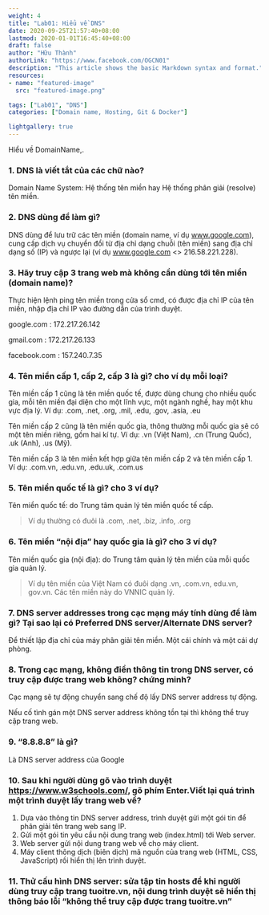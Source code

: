 ```yaml
---
weight: 4
title: "Lab01: Hiểu về DNS"
date: 2020-09-25T21:57:40+08:00
lastmod: 2020-01-01T16:45:40+08:00
draft: false
author: "Hữu Thành"
authorLink: "https://www.facebook.com/OGCN01"
description: "This article shows the basic Markdown syntax and format."
resources:
- name: "featured-image"
  src: "featured-image.png"

tags: ["Lab01", "DNS"]
categories: ["Domain name, Hosting, Git & Docker"]

lightgallery: true
---
```


Hiểu về DomainName,.

<!--more-->

### 1. DNS là viết tắt của các chữ nào?

Domain Name System: Hệ thống tên miền hay Hệ thống phân giải (resolve) tên miền.

### 2. DNS dùng để làm gì?
DNS dùng để lưu trữ các tên miền (domain name, ví dụ www.google.com), cung cấp dịch vụ chuyển đổi từ địa chỉ dạng chuỗi (tên miền) sang địa chỉ dạng số (IP) và ngược lại (ví dụ www.google.com <> 216.58.221.228).

### 3. Hãy truy cập 3 trang web mà không cần dùng tới tên miền (domain name)?
Thực hiện lệnh ping tên miền trong cửa sổ cmd, có được địa chỉ IP của tên miền, nhập địa chỉ IP vào đường dẫn của trình duyệt.

google.com : 172.217.26.142

gmail.com : 172.217.26.133

facebook.com : 157.240.7.35
### 4. Tên miền cấp 1, cấp 2, cấp 3 là gì? cho ví dụ mỗi loại?
Tên miền cấp 1 cũng là tên miền quốc tế, được dùng chung cho nhiều quốc gia, mỗi tên miền đại diện cho một lĩnh vực, một ngành nghề, hay một khu vực địa lý. Ví dụ: .com, .net, .org, .mil, .edu, .gov, .asia, .eu


Tên miền cấp 2 cũng là tên miền quốc gia, thông thường mỗi quốc gia sẽ có một tên miền riêng, gồm hai kí tự. Ví dụ: .vn (Việt Nam), .cn (Trung Quốc), .uk (Anh), .us (Mỹ).


Tên miền cấp 3 là tên miền kết hợp giữa tên miền cấp 2 và tên miền cấp 1. Ví dụ: .com.vn, .edu.vn, .edu.uk, .com.us

### 5. Tên miền quốc tế là gì? cho 3 ví dụ?
Tên miền quốc tế: do Trung tâm quản lý tên miền quốc tế cấp. 
>Ví dụ thường có đuôi là .com, .net, .biz, .info, .org</p>

### 6. Tên miền “nội địa” hay quốc gia là gì? cho 3 ví dụ?
Tên miền quốc gia (nội địa): do Trung tâm quản lý tên miền của mỗi quốc gia quản lý. 
> Ví dụ tên miền của Việt Nam có đuôi dạng .vn, .com.vn, edu.vn, gov.vn. Các tên miền này do VNNIC quản lý.</p>

### 7. DNS server addresses trong cạc mạng máy tính dùng để làm gì? Tại sao lại có Preferred DNS server/Alternate DNS server?
Để thiết lập địa chỉ của máy phân giải tên miền. Một  cái chính và một cái dự phòng.

### 8. Trong cạc mạng, không điền thông tin trong DNS server, có truy cập được trang web không? chứng minh?
Cạc mạng sẽ tự động chuyển sang chế độ lấy DNS server address tự động.

Nếu cố tình gán một DNS server address không tồn tại thì không thể truy cập trang web.

### 9. “8.8.8.8” là gì?

Là DNS server address của Google

### 10. Sau khi người dùng gõ vào trình duyệt https://www.w3schools.com/, gõ phím Enter.Viết lại quá trình một trình duyệt lấy trang web về?

1. Dựa vào thông tin DNS server address, trình duyệt gửi một gói tin để phân giải tên trang web sang IP.
2. Gửi một gói tin yêu cầu nội dung trang web (index.html) tới Web server.
3. Web server gửi nội dung trang web về cho máy client.
4.  Máy client thông dịch (biên dịch) mã nguồn của trang web (HTML, CSS, JavaScript) rồi hiển thị lên trình duyệt.

### 11. Thử cấu hình DNS server: sửa tập tin hosts để khi người dùng truy cập trang tuoitre.vn, nội dung trình duyệt sẽ hiển thị thông báo lỗi “không thể truy cập được trang tuoitre.vn”

